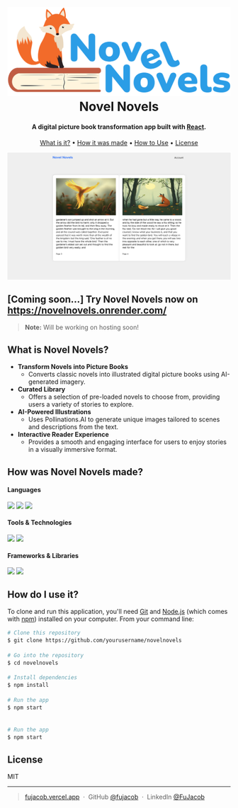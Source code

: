 <h1 align="center">
  <br>
  <a href="https://fujacob.vercel.app/"><img src="https://raw.githubusercontent.com/FuJacob/NovelNovels/463b88f5fda75ba97f84fc3625ebc0fea4870767/Novel%20Novels.svg" alt="Novel Novels" width="600"></a>
  <br>
  Novel Novels
  <br>
</h1>

<h4 align="center">A digital picture book transformation app built with <a href="https://react.dev/" target="_blank">React</a>.</h4>

<p align="center">
<a href="#key-features">What is it?</a> •
  <a href="#how-made">How it was made</a> •
  <a href="#how-to-use">How to Use</a> •
  <a href="#license">License</a>
</p>

![screenshot](https://github.com/FuJacob/NovelNovels/blob/main/original.png?raw=true)

## [Coming soon...] Try Novel Novels now on <a href="https://novelnovels.onrender.com/" target="_blank"> https://novelnovels.onrender.com/</a>

> **Note:**
> Will be working on hosting soon!


## What is Novel Novels?
<div id="key-features" />

* **Transform Novels into Picture Books**  
  - Converts classic novels into illustrated digital picture books using AI-generated imagery.
* **Curated Library**  
  - Offers a selection of pre-loaded novels to choose from, providing users a variety of stories to explore.
* **AI-Powered Illustrations**  
  - Uses Pollinations.AI to generate unique images tailored to scenes and descriptions from the text.
* **Interactive Reader Experience**  
  - Provides a smooth and engaging interface for users to enjoy stories in a visually immersive format.


## How was Novel Novels made?

#### Languages
<p id="how-made">

  <img src="https://img.shields.io/badge/javascript-%23323330.svg?style=for-the-badge&logo=javascript&logoColor=%23F7DF1E">
  <img src="https://img.shields.io/badge/html5-%23E34F26.svg?style=for-the-badge&logo=html5&logoColor=white">
  <img src="https://img.shields.io/badge/css3-%231572B6.svg?style=for-the-badge&logo=css3&logoColor=white">
</p>

#### Tools & Technologies
<p>
  <img src="https://img.shields.io/badge/git-%23F05033.svg?style=for-the-badge&logo=git&logoColor=white"/>
   <img src="https://img.shields.io/badge/Figma-F24E1E.svg?style=for-the-badge&logo=Figma&logoColor=white"> </p>
  
#### Frameworks & Libraries
<p>
  <img src="https://img.shields.io/badge/node.js-6DA55F?style=for-the-badge&logo=node.js&logoColor=white"/>
  <img src="https://img.shields.io/badge/React-%2320232a.svg?style=for-the-badge&logo=react&logoColor=%2361DAFB"/>
</p>


## How do I use it?
<div id="how-to-use" />

To clone and run this application, you'll need [Git](https://git-scm.com) and [Node.js](https://nodejs.org/en/download/) (which comes with [npm](http://npmjs.com)) installed on your computer. From your command line:

```bash
# Clone this repository
$ git clone https://github.com/yourusername/novelnovels

# Go into the repository
$ cd novelnovels

# Install dependencies
$ npm install

# Run the app
$ npm start


# Run the app
$ npm start
```


## License
<span id="license" />
MIT

---

> [fujacob.vercel.app](https://fujacob.vercel.app/) &nbsp;&middot;&nbsp;
> GitHub [@fujacob](https://github.com/fujacob) &nbsp;&middot;&nbsp;
> LinkedIn [@FuJacob](https://www.linkedin.com/in/fujacob/)

